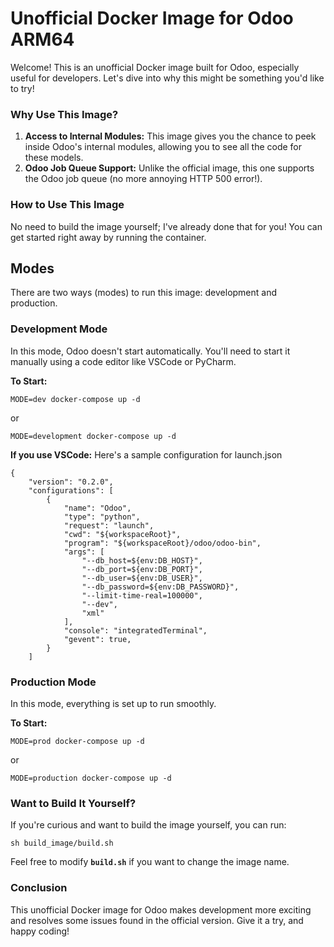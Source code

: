 # **Unofficial Docker Image for Odoo ARM64**

Welcome! This is an unofficial Docker image built for Odoo, especially useful for developers. Let's dive into why this might be something you'd like to try!

### **Why Use This Image?**

1. **Access to Internal Modules:** This image gives you the chance to peek inside Odoo's internal modules, allowing you to see all the code for these models.
2. **Odoo Job Queue Support:** Unlike the official image, this one supports the Odoo job queue (no more annoying HTTP 500 error!).

### **How to Use This Image**

No need to build the image yourself; I've already done that for you! You can get started right away by running the container.

## Modes

There are two ways (modes) to run this image: development and production.

### **Development Mode**

In this mode, Odoo doesn't start automatically. You'll need to start it manually using a code editor like VSCode or PyCharm.

**To Start:**

```
MODE=dev docker-compose up -d
```
or
```
MODE=development docker-compose up -d
```

**If you use VSCode:** Here's a sample configuration for launch.json

```
{
    "version": "0.2.0",
    "configurations": [
        {
            "name": "Odoo",
            "type": "python",
            "request": "launch",
            "cwd": "${workspaceRoot}",
            "program": "${workspaceRoot}/odoo/odoo-bin",
            "args": [
                "--db_host=${env:DB_HOST}",
                "--db_port=${env:DB_PORT}",
                "--db_user=${env:DB_USER}",
                "--db_password=${env:DB_PASSWORD}",
                "--limit-time-real=100000",
                "--dev",
                "xml"
            ],
            "console": "integratedTerminal",
            "gevent": true,
        }
    ]

```

### **Production Mode**

In this mode, everything is set up to run smoothly.

**To Start:**

```
MODE=prod docker-compose up -d
```
or
```
MODE=production docker-compose up -d
```
### **Want to Build It Yourself?**

If you're curious and want to build the image yourself, you can run:

```
sh build_image/build.sh
```

Feel free to modify **`build.sh`** if you want to change the image name.

### **Conclusion**

This unofficial Docker image for Odoo makes development more exciting and resolves some issues found in the official version. Give it a try, and happy coding!
